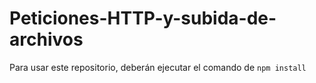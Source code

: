 # Peticiones-HTTP-y-subida-de-archivos


Para usar este repositorio, deberán ejecutar el comando de ```npm install```


